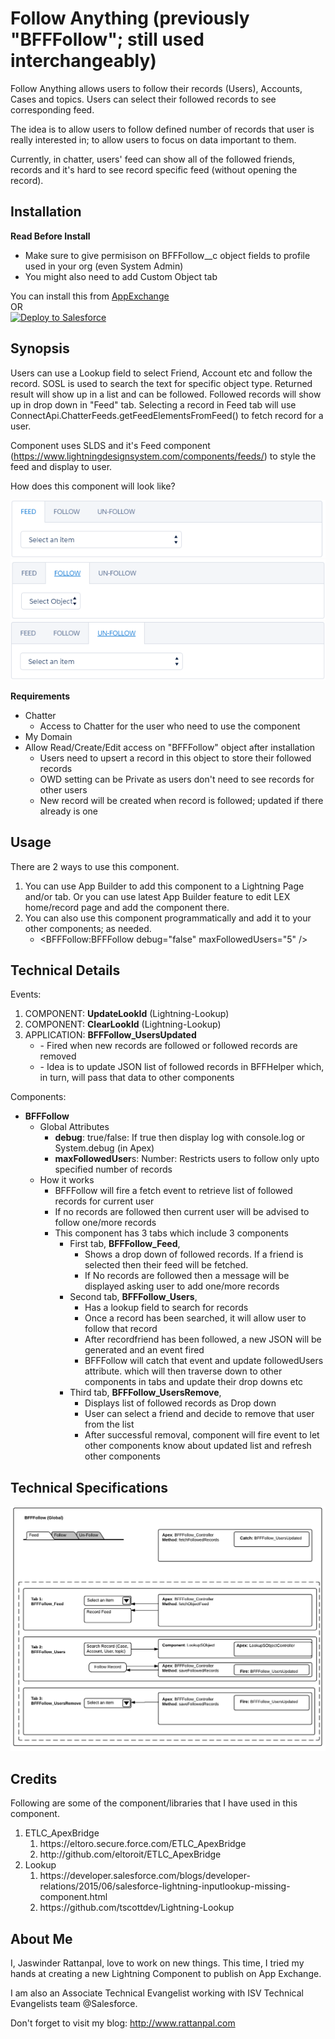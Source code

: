 # Follow Anything (previously "BFFFollow"; still used interchangeably)
Follow Anything allows users to follow their records (Users), Accounts, Cases and topics. Users can select their followed records to see corresponding feed.

The idea is to allow users to follow defined number of  records that user is really interested in; to allow users to focus on data important to them. 

Currently, in chatter, users' feed can show all of the followed friends, records and it's hard to see record specific feed (without opening the record).

## Installation

<strong>Read Before Install</strong><br/>
<ul>
    <li>Make sure to give permisison on BFFFollow__c object fields to profile used in your org (even System Admin)</li>
    <li>You might also need to add Custom Object tab</li>
</ul>

You can install this from <a href="https://appexchange.salesforce.com/listingDetail?listingId=a0N3A000000s5BVUAY">AppExchange</a>
<br/>
OR
<br/>
<a href="https://githubsfdeploy.herokuapp.com?owner=jrattanpal&repo=BFFFollow">
  <img alt="Deploy to Salesforce" src="https://raw.githubusercontent.com/afawcett/githubsfdeploy/master/deploy.png">
</a>

## Synopsis
Users can use a  Lookup field to select Friend, Account etc and follow the record. SOSL is used to search the text for specific object type.  Returned result will show up in a list and can be followed. Followed records will show up in drop down in "Feed" tab. Selecting a record in Feed tab will use ConnectApi.ChatterFeeds.getFeedElementsFromFeed() to fetch record for a user.
 
Component uses SLDS and it's Feed component (https://www.lightningdesignsystem.com/components/feeds/) to style the feed and display to user.

How does this component will look like?

<img alt="BFFFollow - Screen Shot" src="resources/BFFFollow_ScreenShot_1.png" /><br/> 
<img alt="BFFFollow - Screen Shot" src="resources/BFFFollow_ScreenShot_2.png" /><br/>
<img alt="BFFFollow - Screen Shot" src="resources/BFFFollow_ScreenShot_3.png" /> 


**Requirements**
<ul>
    <li>Chatter
        <ul><li>Access to Chatter for the user who need to use the component</li></ul>
    </li>
    <li>My Domain</li>
    <li>Allow Read/Create/Edit access on "BFFFollow" object after installation
        <ul>
            <li>Users need to upsert a record in this object to store their followed records</li>
            <li>OWD setting can be Private as users don't need to see records for other users</li>
            <li>New record will be created when record is followed; updated if there already is one</li>
        </ul>
    </li>
</ul>

## Usage ##
There are 2 ways to use this component. 
<ol>
    <li>You can use App Builder to add this component to a Lightning Page and/or tab. Or you can use latest App Builder feature to edit LEX home/record page and add the component there.</li>
    <li>You can also use this component programmatically and add it to your other components; as needed.
        <ul><li>&lt;BFFFollow:BFFFollow debug="false" maxFollowedUsers="5" /&gt;</li></ul>
    </li>
</ol>

## Technical Details ##
Events:
<ol>
    <li>COMPONENT: <strong>UpdateLookId</strong> (Lightning-Lookup)</li>
    <li>COMPONENT: <strong>ClearLookId</strong> (Lightning-Lookup)</li>
    <li>APPLICATION: <strong>BFFFollow_UsersUpdated</strong>
        <ul>
            <li>- Fired when new records are followed or followed records are removed</li>
            <li>- Idea is to update JSON list of followed records in BFFHelper which, in turn, will pass that data to other components</li>
    </li>
</ol>
    



Components:
<ul>
	<li><strong>BFFFollow</strong>
	<ul>
		<li>Global Attributes
		<ul>
			<li><strong>debug</strong>: true/false: If true then display log with console.log or System.debug (in Apex)</li>
			<li><strong>maxFollowedUser</strong>s: Number: Restricts users to follow only upto specified number of records</li>
		</ul>
		</li>
		<li>How it works
		<ul>
			<li>BFFFollow will fire a fetch event to retrieve list of followed records for current user</li>
			<li>If no records are followed then current user will be advised to follow one/more records</li>
			<li>This component has 3 tabs which include 3 components
			<ul>
				<li>First tab, <strong>BFFFollow_Feed</strong>,
				<ul>
					<li>Shows a drop down of followed records. If a friend is selected then their feed will be fetched.</li>
					<li>If No records are followed then a message will be displayed asking user to add one/more records</li>
				</ul>
				</li>
				<li>Second tab, <strong>BFFFollow_Users</strong>,
				<ul>
					<li>Has a lookup field to search for records</li>
					<li>Once a record has been searched, it will allow user to follow that record</li>
					<li>After recordfriend has been followed, a new JSON will be generated and an event fired</li>
					<li>BFFFollow will catch that event and update followedUsers attribute. which will then traverse down to other components in tabs and update their drop downs etc</li>
				</ul>
				</li>
				<li>Third tab, <strong>BFFFollow_UsersRemove</strong>,
				<ul>
					<li>Displays list of followed records as Drop down</li>
					<li>User can select a friend and decide to remove that user from the list</li>
					<li>After successful removal, component will fire event to let other components know about updated list and refresh other components</li>
				</ul>
				</li>
			</ul>
			</li>
		</ul>
		</li>
	</ul>
	</li>
</ul>

## Technical Specifications ##
<img alt="BFFFollow - Diagram" src="resources/BFFFollow_TechDiagram.png" /> 

## Credits
Following are some of the component/libraries that I have used in this component. 

<ol>
    <li>ETLC_ApexBridge
        <ol>
            <li>https://eltoro.secure.force.com/ETLC_ApexBridge</li>
            <li>http://github.com/eltoroit/ETLC_ApexBridge</li>
        </ol>
    </li>
    <li>Lookup
        <ol>
            <li>https://developer.salesforce.com/blogs/developer-relations/2015/06/salesforce-lightning-inputlookup-missing-component.html</li>
            <li>https://github.com/tscottdev/Lightning-Lookup</li>
        </ol>
    </li>
</ol>

## About Me
I, Jaswinder Rattanpal,  love to work on new things. This time, I tried my hands at creating a new Lightning Component to publish on App Exchange.

I am also an Associate Technical Evangelist working with ISV Technical Evangelists team @Salesforce.

Don't forget to visit my blog: http://www.rattanpal.com